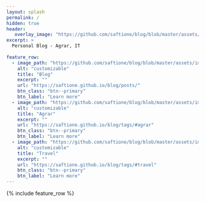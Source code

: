 ```yaml
---
layout: splash
permalink: /
hidden: true
header:
   overlay_image: "https://github.com/saftione/blog/blob/master/assets/images/header.jpg?raw=true"
excerpt: >
  Personal Blog - Agrar, IT
  
feature_row:
  - image_path: "https://github.com/saftione/blog/blob/master/assets/images/header.jpg?raw=true"
    alt: "customizable"
    title: "Blog"
    excerpt: ""
    url: "https://saftione.github.io/blog/posts/"
    btn_class: "btn--primary"
    btn_label: "Learn more" 
  - image_path: "https://github.com/saftione/blog/blob/master/assets/images/header.jpg?raw=true"
    alt: "customizable"
    title: "Agrar"
    excerpt: ""
    url: "https://saftione.github.io/blog/tags/#agrar"
    btn_class: "btn--primary"
    btn_label: "Learn more"    
  - image_path: "https://github.com/saftione/blog/blob/master/assets/images/header.jpg?raw=true"
    alt: "customizable"
    title: "Travel"
    excerpt: ""
    url: "https://saftione.github.io/blog/tags/#travel"
    btn_class: "btn--primary"
    btn_label: "Learn more" 
---
```





{% include feature_row %}
